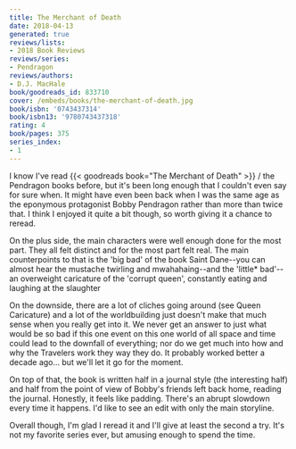 ```yaml
---
title: The Merchant of Death
date: 2018-04-13
generated: true
reviews/lists:
- 2018 Book Reviews
reviews/series:
- Pendragon
reviews/authors:
- D.J. MacHale
book/goodreads_id: 833710
cover: /embeds/books/the-merchant-of-death.jpg
book/isbn: '0743437314'
book/isbn13: '9780743437318'
rating: 4
book/pages: 375
series_index:
- 1
---
```

I know I've read {{< goodreads book="The Merchant of Death" >}} / the Pendragon books before, but it's been long enough that I couldn't even say for sure when. It might have even been back when I was the same age as the eponymous protagonist Bobby Pendragon rather than more than twice that. I think I enjoyed it quite a bit though, so worth giving it a chance to reread.  

On the plus side, the main characters were well enough done for the most part. They all felt distinct and for the most part felt real. The main counterpoints to that is the 'big bad' of the book Saint Dane--you can almost hear the mustache twirling and mwahahaing--and the 'little* bad'--an overweight caricature of the 'corrupt queen', constantly eating and laughing at the slaughter  

<!--more-->

On the downside, there are a lot of cliches going around (see Queen Caricature) and a lot of the worldbuilding just doesn't make that much sense when you really get into it. We never get an answer to just what would be so bad if this one event on this one world of all space and time could lead to the downfall of everything; nor do we get much into how and why the Travelers work they way they do. It probably worked better a decade ago... but we'll let it go for the moment.  

On top of that, the book is written half in a journal style (the interesting half) and half from the point of view of Bobby's friends left back home, reading the journal. Honestly, it feels like padding. There's an abrupt slowdown every time it happens. I'd like to see an edit with only the main storyline.  

Overall though, I'm glad I reread it and I'll give at least the second a try. It's not my favorite series ever, but amusing enough to spend the time.